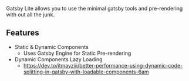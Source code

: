 Gatsby Lite allows you to use the minimal gatsby tools and pre-rendering with out all the junk.


## Features

- Static & Dynamic Components 
    - Uses Gatsby Engine for Static Pre-rendering
- Dynamic Components Lazy Loading 
    - https://dev.to/itmayziii/better-performance-using-dynamic-code-splitting-in-gatsby-with-loadable-components-6am